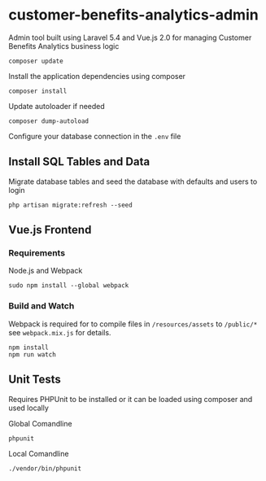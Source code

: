# customer-benefits-analytics-admin
Admin tool built using Laravel 5.4 and Vue.js 2.0 for managing Customer Benefits Analytics business logic

```comandline
composer update
```

Install the application dependencies using composer

```
composer install
```

Update autoloader if needed

```
composer dump-autoload
```

Configure your database connection in the `.env` file

## Install SQL Tables and Data
Migrate database tables and seed the database with defaults and users to login

```
php artisan migrate:refresh --seed
```


## Vue.js Frontend
### Requirements
Node.js and Webpack

```
sudo npm install --global webpack
```
### Build and Watch
Webpack is required for to compile files in `/resources/assets` to  `/public/*` see `webpack.mix.js` for details.

```
npm install
npm run watch
```

## Unit Tests
Requires PHPUnit to be installed or it can be loaded using composer and used locally

Global Comandline

```
phpunit
```

Local Comandline

```
./vendor/bin/phpunit
```
